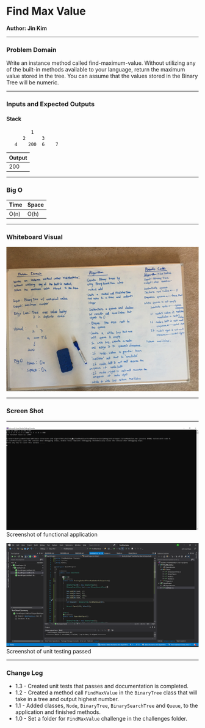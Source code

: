 # **Find Max Value**

**Author: Jin Kim**

---

### Problem Domain

Write an instance method called find-maximum-value. Without utilizing any of the built-in methods available to your language, return the maximum value stored in the tree. You can assume that the values stored in the Binary Tree will be numeric.

---

### Inputs and Expected Outputs

#### Stack

             1
          2      3
       4    200  6    7

|Output |
| :--------- | 
| 200 |

---

### Big O


| Time | Space |
| :----------- | :----------- |
| O(n) | O(h) |


---


### Whiteboard Visual
![White Board](../../assets/FindMaxValue/whiteboard.JPG)

---

### Screen Shot
---
![Application Demo](../../assets/FindMaxValue/application-running.png)
Screenshot of functional application

![Unit Testing](../../assets/FindMaxValue/unit-test-pass.png)
Screenshot of unit testing passed

---
### Change Log
- 1.3 - Created unit tests that passes and documentation is completed.
- 1.2 - Created a method call `FindMaxValue` in the `BinaryTree` class that will take in a tree and output highest number.
- 1.1 - Added classes, `Node`, `BinaryTree`, `BinarySearchTree` and `Queue`, to the application and finished methods.
- 1.0 - Set a folder for `FindMaxValue` challenge in the challenges folder.

